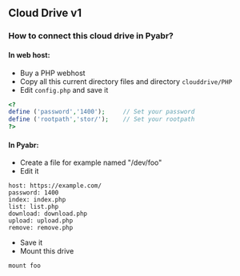 ## Cloud Drive v1

### How to connect this cloud drive in Pyabr?

#### In web host:
- Buy a PHP webhost
- Copy all this current directory files and directory  `clouddrive/PHP`
- Edit `config.php` and save it
```php
<?
define ('password','1400');     // Set your password
define ('rootpath','stor/');    // Set your rootpath
?>
```

#### In Pyabr:
- Create a file for example named "/dev/foo"
- Edit it
```text
host: https://example.com/
password: 1400
index: index.php
list: list.php
download: download.php
upload: upload.php
remove: remove.php
```
- Save it
- Mount this drive
```shell
mount foo
```